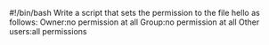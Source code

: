 #!/bin/bash
Write a script that sets the permission to the file hello as follows: Owner:no permission at all Group:no permission at all Other users:all permissions
